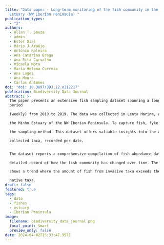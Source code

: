```yaml
---
title: "Data paper - Long-term monitoring of the fish community in the Minho
  Estuary (NW Iberian Peninsula) "
publication_types:
  - "2"
authors:
  - Allan T. Souza
  - admin
  - Ester Dias
  - Mário J Araújo
  - António Roleira
  - Ana Catarina Braga
  - Ana Rita Carvalho
  - Micaela Mota
  - Maria Helena Correia
  - Ana Lages
  - Ana Moura
  - Carlos Antunes
doi: "doi: 10.3897/BDJ.12.e112217"
publication: Biodiversity Data Journal
abstract: >-
  The paper presents an extensive fish sampling dataset spanning a long-term
  period

  (weekly) from 2010 to 2019. The data was collected in Lenta Marina, an upstream area in

  the Minho Estuary of the NW Iberian Peninsula. To capture fish, fyke nets were utilized as

  the sampling method. This dataset offers valuable insights into the abundance of each

  collected taxa, recorded per date.


  The dataset reports a comprehensive compilation of fish abundance data, providing a

  detailed record of how the fish community has changed over time. The dataset clearly

  shows a trend where the amount of fish from invasive taxa exceeds the count of fish from

  native taxa.
draft: false
featured: true
tags:
  - data
  - fishes
  - estuary
  - Iberian Peninsula
image:
  filename: biodiversity_data_journal.png
  focal_point: Smart
  preview_only: false
date: 2024-04-02T15:33:47.957Z
---
```

